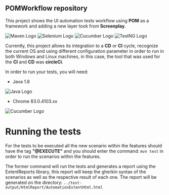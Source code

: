 ## POMWorkflow repository

This project shows the UI automation tests workflow using **POM** as a framework and adding a new layer took from **Screenplay**.

![Maven Logo](https://upload.wikimedia.org/wikipedia/commons/thumb/0/0b/Maven_logo.svg/340px-Maven_logo.svg.png) ![Selenium Logo](https://github.com/HJury/ReadmePictures/blob/master/Selenium.png) ![Cucumber Logo](https://github.com/HJury/ReadmePictures/blob/master/Cucumber.png) ![TestNG Logo](https://github.com/HJury/ReadmePictures/blob/master/TestNG.png)

Currently, this project allows its integration to a **CD** or **CI** cycle, recognize the current OS and using different configuration parameter in order to run in both Windows and Linux machines, in this case, the tool that was used for the **CI** and **CD** was **circleCi**.

In order to run your tests, you will need: 

* Java 1.8

![Java Logo](https://github.com/HJury/ReadmePictures/blob/master/Java.png) 

* Chrome 83.0.4103.xx

![Cucumber Logo](https://github.com/HJury/ReadmePictures/blob/master/Chrome.png)

# Running the tests

For the tests to be executed all the new scenario within the features should have the tag **"@EXECUTE"** and you should enter the command: 
      `mvn test` in order to run the scenarios within the features.
      
The former command will run the tests and generates a report using the ExtentReports library, this report will keep the gherkin syntax of the scenarios as well as the respective result of each one. The report will be generated on the directory:
 `../test-output/HtmlReport/AutomationExtentHtml.html`
